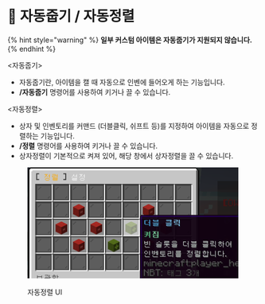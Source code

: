 # 🔎 자동줍기 / 자동정렬

{% hint style="warning" %}
**일부 커스텀 아이템은 자동줍기가 지원되지 않습니다.**
{% endhint %}

<자동줍기>&#x20;

* 자동줍기란, 아이템을 캘 때 자동으로 인벤에 들어오게 하는 기능입니다.
* **/자동줍기** 명령어를 사용하여 키거나 끌 수 있습니다.

<자동정렬>

* 상자 및 인벤토리를 커맨드 (더블클릭, 쉬프트 등)를 지정하여 아이템을 자동으로 정렬하는 기능입니다.
* **/정렬** 명령어를 사용하여 키거나 끌 수 있습니다.
* 상자정렬이 기본적으로 켜져 있어, 해당 창에서 상자정렬을 끌 수 있습니다.

<figure><img src="../../.gitbook/assets/image (18).png" alt=""><figcaption><p>자동정렬 UI</p></figcaption></figure>





